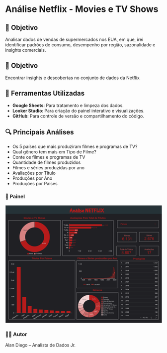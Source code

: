 # Análise Netflix - Movies e TV Shows
## 📌 Objetivo
Analisar dados de vendas de supermercados nos EUA, em que, irei identificar padrões de consumo, desempenho por região, sazonalidade e insights comerciais.

## 📌 Objetivo
Encontrar insights e descobertas no conjunto de dados da Netflix

## 🧰 Ferramentas Utilizadas
- **Google Sheets**: Para tratamento e limpeza dos dados.
- **Looker Studio**: Para criação do painel interativo e visualizações.
- **GitHub**: Para controle de versão e compartilhamento do código.

## 🔍 Principais Análises
- Os 5 países que mais produziram filmes e programas de TV?
-  Qual gênero tem mais em Tipo de Filme?
-  Conte os filmes e programas de TV
-  Quantidade de filmes produzidos
-  Filmes e séries produzidas por ano
-  Avaliações por Título
-  Produções por Ano
- Produções por Países

### 📸 Painel

![Captura do painel de análise Netflix](https://github.com/AlanDiego-py/Dash_Netflix/blob/main/f.png)

### 👨‍💻 Autor
Alan Diego – Analista de Dados Jr.
